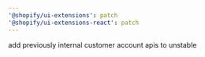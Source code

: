 ```yaml
---
'@shopify/ui-extensions': patch
'@shopify/ui-extensions-react': patch
---
```


add previously internal customer account apis to unstable
